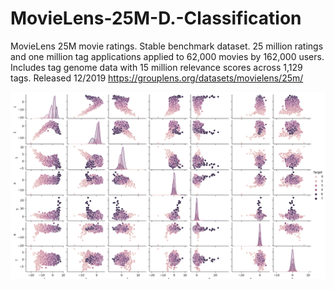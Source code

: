 # MovieLens-25M-D.-Classification

MovieLens 25M movie ratings. Stable benchmark dataset. 25 million ratings and one million tag applications applied to 62,000 movies by 162,000 users. Includes tag genome data with 15 million relevance scores across 1,129 tags. Released 12/2019
https://grouplens.org/datasets/movielens/25m/

![alt text](https://github.com/DamienCg/MovieLens-25M-D.-Classification-/blob/main/Figure_1.png?raw=true)


